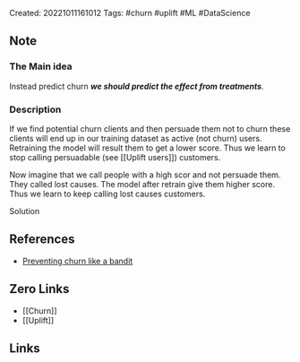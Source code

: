 Created: 20221011161012
Tags: #churn #uplift #ML #DataScience 

## Note
### The Main idea
Instead predict churn ***we should predict the effect from treatments***.

### Description
If we find potential churn clients and then persuade them not to churn these clients will end up in our training dataset as active (not churn) users. Retraining the model will result them to get a lower score. Thus we learn to stop calling persuadable (see [[Uplift users]]) customers.

Now imagine that we call people with a high scor and not persuade them. They called lost causes. The model after retrain give them higher score. Thus we learn to keep calling lost causes customers.

Solution

## References
- [Preventing churn like a bandit](https://medium.com/bigdatarepublic/preventing-churn-like-a-bandit-49b7c51b4929)

## Zero Links
- [[Churn]]
- [[Uplift]]

## Links

